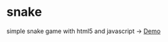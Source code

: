 # snake
simple snake game with html5 and javascript
-> [Demo](http://mendeleev.github.io/snake/application)
